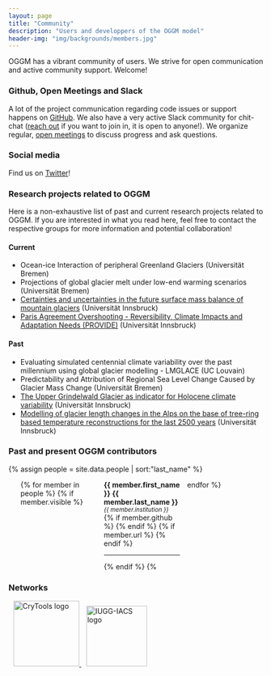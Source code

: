```yaml
---
layout: page
title: "Community"
description: "Users and developpers of the OGGM model"
header-img: "img/backgrounds/members.jpg"
---
```


OGGM has a vibrant community of users. We strive for open communication and active community support. Welcome!

### Github, Open Meetings and Slack

A lot of the project communication regarding code issues or support happens on [GitHub](https://github.com/OGGM/oggm). We also have a very active Slack community for chit-chat ([reach out](mailto:info@oggm.org)
if you want to join in, it is open to anyone!). We organize regular, [open meetings]({{site.baseurl}}/meetings) to discuss progress and ask questions.

### Social media

Find us on [Twitter](https://twitter.com/OGGM_org)!


### Research projects related to OGGM

Here is a non-exhaustive list of past and current research projects related to OGGM. If you are interested in what you read here, feel free to contact the respective groups for more information and potential collaboration!

#### Current

- Ocean-ice Interaction of peripheral Greenland Glaciers (Universität Bremen)
- Projections of global glacier melt under low-end warming scenarios (Universität Bremen)
- [Certainties and uncertainties in the future surface mass balance of mountain glaciers](https://www.uibk.ac.at/acinn/research/ice-and-climate/projects/uncertainties-glacier-smb.html.en) (Universität Innsbruck)
- [Paris Agreement Overshooting - Reversibility, Climate Impacts and Adaptation Needs (PROVIDE)](https://www.uibk.ac.at/acinn/research/ice-and-climate/projects/provide.html.en) (Universität Innsbruck)

#### Past

- Evaluating simulated centennial climate variability over the past millennium using global glacier modelling - LMGLACE (UC Louvain)
- Predictability and Attribution of Regional Sea Level Change Caused by Glacier Mass Change (Universität Bremen)
- [The Upper Grindelwald Glacier as indicator for Holocene climate variability](http://acinn.uibk.ac.at/research/ice-and-climate/projects/grindelwald) (Universität Innsbruck)
- [Modelling of glacier length changes in the Alps on the base of tree-ring based temperature reconstructions for the last 2500 years](http://acinn.uibk.ac.at/research/ice-and-climate/projects/glacier-length) (Universität Innsbruck)

### Past and present OGGM contributors

{% assign people = site.data.people | sort:"last_name" %}

<ul style="columns: 3; -webkit-columns: 3; -moz-columns: 3; list-style-type: none;">
{% for member in people %}
{% if member.visible %}
  <li style="display: inline-block;">
	<strong>{{ member.first_name }} {{ member.last_name }} </strong>
	<br>
	<small><i>{{ member.institution }}</i></small>
	<br>
	{% if member.github %}
	<small>
	<a href="https://github.com/{{ member.github }}" title="Github" target="_blank"><span class="fa-stack fa-lg"> <i class="fa fa-github fa-stack-1x"></i> </span></a>
  </small>
	{% endif %}
	{% if member.url %}
	<small>
	<a href="{{ member.url }}" title="Google Plus" target="_blank"><span class="fa-stack fa-lg"><i class="fa fa-external-link fa-stack-1x"></i></span></a>
  </small>
	{% endif %}
  <hr>
	</li>
{% endif %}
{% endfor %}
</ul>

### Networks

 <a href="https://cryo-tools.org/">
 <img src="https://cryo-tools.org/wp-content/uploads/2017/10/cryo-tools-logo-200px.png" alt="CryTools logo" height="130px" style="margin-left:10px">
</a>

 <a href="https://cryosphericsciences.org/">
 <img src="http://www.iugg.org/images/logos/IACS_logo_new2.png" alt="IUGG-IACS logo"  height="120px" style="margin-left:10px">
</a>
